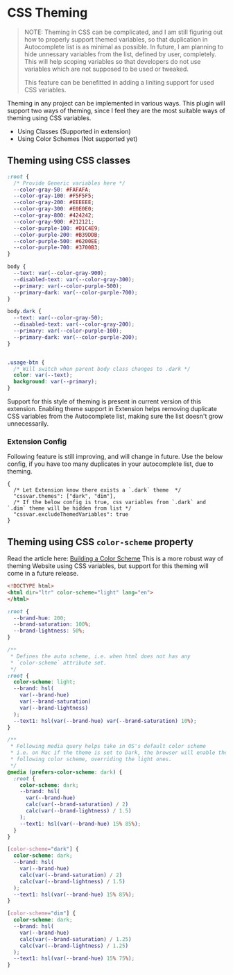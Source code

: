 # CSS Theming

> NOTE: Theming in CSS can be complicated, and I am still figuring out how to properly support themed variables, so that duplication in Autocomplete list is as minimal as possible. In future, I am planning to hide unnessary variables from the list, defined by user, completely. This will help scoping variables so that developers do not use variables which are not supposed to be used or tweaked.
>
> This feature can be benefitted in adding a liniting support for used CSS variables.

Theming in any project can be implemented in various ways. This plugin will support two ways of
theming, since I feel they are the most suitable ways of theming using CSS variables.

- Using Classes (Supported in extension)
- Using Color Schemes (Not supported yet)


## Theming using CSS classes

```css
:root {
  /* Provide Generic variables here */
  --color-gray-50: #FAFAFA;
  --color-gray-100: #F5F5F5;
  --color-gray-200: #EEEEEE;
  --color-gray-300: #E0E0E0;
  --color-gray-800: #424242;
  --color-gray-900: #212121;
  --color-purple-100: #D1C4E9;
  --color-purple-200: #B39DDB;
  --color-purple-500: #6200EE;
  --color-purple-700: #3700B3;
}

body {
  --text: var(--color-gray-900);
  --disabled-text: var(--color-gray-300);
  --primary: var(--color-purple-500);
  --primary-dark: var(--color-purple-700);
}

body.dark {
  --text: var(--color-gray-50);
  --disabled-text: var(--color-gray-200);
  --primary: var(--color-purple-100);
  --primary-dark: var(--color-purple-200);
}


.usage-btn {
  /* Will switch when parent body class changes to .dark */
  color: var(--text);
  background: var(--primary);
}
```

Support for this style of theming is present in current version of this extension.
Enabling theme support in Extension helps removing duplicate CSS variables from the
Autocomplete list, making sure the list doesn't grow unnecessarily.

### Extension Config

Following feature is still improving, and will change in future. Use the below config, if you have
too many duplicates in your autocomplete list, due to theming.

```jsonc
{
  /* Let Extension know there exists a `.dark` theme  */
  "cssvar.themes": ["dark", "dim"],
  /* If the below config is true, css variables from `.dark` and `.dim` theme will be hidden from list */
  "cssvar.excludeThemedVariables": true
}
```


## Theming using CSS `color-scheme` property

Read the article here: [Building a Color Scheme](https://web.dev/building-a-color-scheme/)
This is a more robust way of theming Website using CSS variables, but support for this theming
will come in a future release.

```html
<!DOCTYPE html>
<html dir="ltr" color-scheme="light" lang="en">
</html>
```

```css
:root {
  --brand-hue: 200;
  --brand-saturation: 100%;
  --brand-lightness: 50%;
}

/**
 * Defines the auto scheme, i.e. when html does not has any
 * `color-scheme` attribute set.
 */
:root {
  color-scheme: light;
  --brand: hsl(
    var(--brand-hue)
    var(--brand-saturation)
    var(--brand-lightness)
  );
  --text1: hsl(var(--brand-hue) var(--brand-saturation) 10%);
}

/**
 * Following media query helps take in OS's default color scheme
 * i.e. on Mac if the theme is set to Dark, the browser will enable the
 * following color scheme, overriding the light ones.
 */
@media (prefers-color-scheme: dark) {
  :root {
    color-scheme: dark;
    --brand: hsl(
      var(--brand-hue)
      calc(var(--brand-saturation) / 2)
      calc(var(--brand-lightness) / 1.5)
    );
    --text1: hsl(var(--brand-hue) 15% 85%);
  }
}

[color-scheme="dark"] {
  color-scheme: dark;
  --brand: hsl(
    var(--brand-hue)
    calc(var(--brand-saturation) / 2)
    calc(var(--brand-lightness) / 1.5)
  );
  --text1: hsl(var(--brand-hue) 15% 85%);
}

[color-scheme="dim"] {
  color-scheme: dark;
  --brand: hsl(
    var(--brand-hue)
    calc(var(--brand-saturation) / 1.25)
    calc(var(--brand-lightness) / 1.25)
  );
  --text1: hsl(var(--brand-hue) 15% 75%);
}
```
